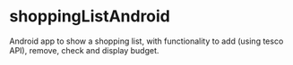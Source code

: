 # shoppingListAndroid
Android app to show a shopping list, with functionality to add (using tesco API), remove, check and display budget.
